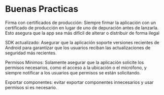 # Buenas Practicas

Firma con certificados de producción: Siempre firmar la aplicación con un certificado de producción en lugar de uno de depuración antes de lanzarla. Esto asegura que la app sea más difícil de alterar o distribuir de forma ilegal


SDK actualizado: Asegurar que la aplicación soporte versiones recientes de Android para garantizar que los usuarios reciban las actualizaciones de seguridad más recientes.


Permisos Mínimos: Solamente asegurar que la aplicación solicite los permisos necesarios, como el acceso a la ubicación o el micrófono, y siempre notificar a los usuarios que permisos se están solicitando.

Exportar componentes: evitar exportar componentes innecesarios y usar permisos si es necesario.